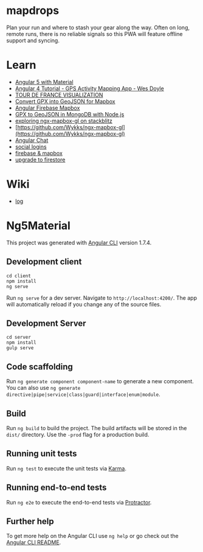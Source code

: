 # mapdrops

Plan your run and where to stash your gear along the way. Often on long, remote runs, there is no reliable signals so this PWA will feature offline support and syncing.

# Learn

* [Angular 5 with Material](https://coursetro.com/posts/code/113/How-to-Build-an-Angular-5-Material-App)
* [Angular 4 Tutorial - GPS Activity Mapping App - Wes Doyle](https://brfilm.net/v-angular-4-tutorial-gps-activity-mapping-app-EHdSb279Lzg.html)
* [TOUR DE FRANCE VISUALIZATION](http://abenrob.com/tdf-maptime/docs/)
* [Convert GPX into GeoJSON for Mapbox](https://github.com/mapbox/togeojson)
* [Angular Firebase Mapbox](https://angularfirebase.com/lessons/build-realtime-maps-in-angular-with-mapbox-gl/)
* [GPX to GeoJSON in MongoDB with Node.js](http://kalapun.com/posts/gpx-to-geojson-in-mongodb-with-node-js/)
* [exploring ngx-mapbox-gl on stackblitz](https://stackblitz.com/edit/ngx-mapbox-gl)
* [https://github.com/Wykks/ngx-mapbox-gl](https://github.com/Wykks/ngx-mapbox-gl)
* [Angular Chat](https://medium.com/dailyjs/real-time-apps-with-typescript-integrating-web-sockets-node-angular-e2b57cbd1ec1)
* [social logins](https://github.com/sabyasachibiswal/angular5-social-login)
* [firebase & mapbox](https://angularfirebase.com/lessons/build-realtime-maps-in-angular-with-mapbox-gl/)
* [upgrade to firestore](https://angularfirebase.com/lessons/firestore-with-angularfire-basics/)

# Wiki

* [log](https://github.com/headwinds/mapdrops/wiki/log)

# Ng5Material

This project was generated with [Angular CLI](https://github.com/angular/angular-cli) version 1.7.4.

## Development client

```
cd client
npm install
ng serve
```

Run `ng serve` for a dev server. Navigate to `http://localhost:4200/`. The app will automatically reload if you change any of the source files.

## Development Server

```
cd server
npm install
gulp serve
```

## Code scaffolding

Run `ng generate component component-name` to generate a new component. You can also use `ng generate directive|pipe|service|class|guard|interface|enum|module`.

## Build

Run `ng build` to build the project. The build artifacts will be stored in the `dist/` directory. Use the `-prod` flag for a production build.

## Running unit tests

Run `ng test` to execute the unit tests via [Karma](https://karma-runner.github.io).

## Running end-to-end tests

Run `ng e2e` to execute the end-to-end tests via [Protractor](http://www.protractortest.org/).

## Further help

To get more help on the Angular CLI use `ng help` or go check out the [Angular CLI README](https://github.com/angular/angular-cli/blob/master/README.md).
